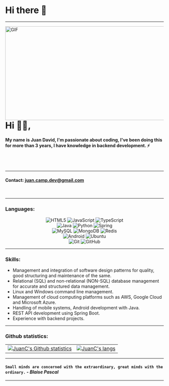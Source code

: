 # Hi there 👋

-----

<img align="left" height="298px" width="600px" alt="GIF" src="https://user-images.githubusercontent.com/51058847/118684164-99b3bb80-b7c7-11eb-974e-4d97201bb599.gif" />

# Hi 🙋‍♂️,
#### My name is Juan David, I'm passionate about coding, I've been doing this for more than 3 years, I have knowledge in backend development. ⚡

<br/>
<br/>

-----
#### Contact: juan.camp.dev@gmail.com
<br/>


*************

### Languages:
<p align="center">
<img alt="HTML5" src="https://img.shields.io/badge/html5-%23E34F26.svg?&style=for-the-badge&logo=html5&logoColor=white"/>
<img alt="JavaScript" src="https://img.shields.io/badge/javascript-%23323330.svg?&style=for-the-badge&logo=javascript&logoColor=%23F7DF1E"/>
<img alt="TypeScript" src="https://img.shields.io/badge/typescript-%23007ACC.svg?&style=for-the-badge&logo=typescript&logoColor=white"/><br/>
<img alt="Java" src="https://img.shields.io/badge/java-%23ED8B00.svg?&style=for-the-badge&logo=java&logoColor=white"/>
<img alt="Python" src="https://img.shields.io/badge/python-%2314354C.svg?&style=for-the-badge&logo=python&logoColor=white"/>
<img alt="Spring" src="https://img.shields.io/badge/spring-%236DB33F.svg?&style=for-the-badge&logo=spring&logoColor=white"/><br/>
<img alt="MySQL" src="https://img.shields.io/badge/mysql-%2300f.svg?&style=for-the-badge&logo=mysql&logoColor=white"/>
<img alt="MongoDB" src ="https://img.shields.io/badge/MongoDB-%234ea94b.svg?&style=for-the-badge&logo=mongodb&logoColor=white"/>
<img alt="Redis" src="https://img.shields.io/badge/redis-%23DD0031.svg?&style=for-the-badge&logo=redis&logoColor=white"/><br/>
<img alt="Android" src="https://img.shields.io/badge/Android-3DDC84?style=for-the-badge&logo=android&logoColor=white" />
<img alt="Ubuntu" src="https://img.shields.io/badge/Ubuntu-E95420?style=for-the-badge&logo=ubuntu&logoColor=white" /><br/>
<img alt="Git" src="https://img.shields.io/badge/git-%23F05033.svg?&style=for-the-badge&logo=git&logoColor=white"/>
<img alt="GitHub" src="https://img.shields.io/badge/github-%23121011.svg?&style=for-the-badge&logo=github&logoColor=white"/>
</p>

-----

### Skills:

- Management and integration of software design patterns for quality, good structuring and maintenance of the same.
- Relational (SQL) and non-relational (NON-SQL) database management for accurate and structured data management.
- Linux and Windows command line management.
- Management of cloud computing platforms such as AWS, Google Cloud and Microsoft Azure.
- Handling of mobile systems, Android development with Java.
- REST API development using Spring Boot.
- Experience with backend projects.

-----
### Github statistics:

<table align="center" style="width:100%; border: 0px solid transparent;"> 
<tr>
    <td><a href="https://github.com/Ingeniosin"> <img align="center" src="https://github-readme-stats.vercel.app/api?username=Ingeniosin&show_icons=true&theme=dark&count_private=true&include_all_commits=false" alt="JuanC's Github statistics"/></a></td>
    <td><a href="https://github.com/Ingeniosin"><img align="center" src="https://github-readme-stats.vercel.app/api/top-langs/?username=Ingeniosin&layout=compact&theme=dark" alt="JuanC's langs"/></a>
</td>
  </tr>
</table>

-----

#### `Small minds are concerned with the extraordinary, great minds with the ordinary.` - _Blaise Pascal_

-----
